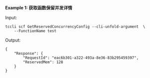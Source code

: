 **Example 1: 获取函数保留并发详情**



Input: 

```
tccli scf GetReservedConcurrencyConfig --cli-unfold-argument  \
    --FunctionName test
```

Output: 
```
{
    "Response": {
        "RequestId": "eac6b301-a322-493a-8e36-83b295459397",
        "ReservedMem": 128
    }
}
```

